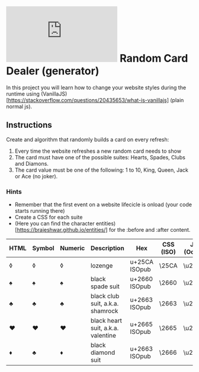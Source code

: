 # ![alt text](https://assets.breatheco.de/apis/img/images.php?blob&random&cat=icon&tags=breathecode,32)  Random Card Dealer (generator)

In this project you will learn how to change your website styles during the runtime using (VanillaJS)[https://stackoverflow.com/questions/20435653/what-is-vanillajs] (plain normal js).

## Instructions

Create and algorithm that randomly builds a card on every refresh:

1. Every time the website refreshes a new random card needs to show
2. The card must have one of the possible suites: Hearts, Spades, Clubs and Diamons.
2. The card value must be one of the following: 1 to 10, King, Queen, Jack or Ace (no joker).

### Hints 

- Remember that the first event on a website lifecicle is onload (your code starts running there)
- Create a CSS for each suite
- (Here you can find the character entities)[https://brajeshwar.github.io/entities/] for the :before and :after content.

HTML	| Symbol	| Numeric	| Description	                    | Hex	        | CSS (ISO) | JS (Octal)|
--------|-----------|-----------|-----------------------------------|---------------|-----------|-----------|
&loz;	| ◊	        | &#9674;	| lozenge	                        | u+25CA ISOpub	| \25CA	    | \u25ca    |
&spades;| ♠	        | &#9824;	| black spade suit                  | u+2660 ISOpub	| \2660	    | \u2660    |
&clubs;	| ♣	        | &#9827;	| black club suit, a.k.a. shamrock  | u+2663 ISOpub	| \2663	    | \u2663    |
&hearts;| ♥	        | &#9829;	| black heart suit, a.k.a. valentine| u+2665 ISOpub	| \2665	    | \u2665    |
&diams;	| ♣	        | &#9830;	| black diamond suit                | u+2663 ISOpub	| \2666	    | \u2666    |